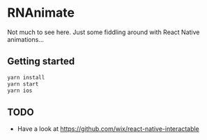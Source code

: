 # RNAnimate

Not much to see here. Just some fiddling around with React Native animations...

## Getting started

```bash
yarn install
yarn start
yarn ios
```

## TODO

- Have a look at https://github.com/wix/react-native-interactable
